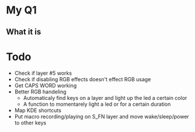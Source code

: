 # My Q1

## What it is

# Todo

- Check if layer #5 works
- Check if disabling RGB effects doesn't effect RGB usage
- Get CAPS WORD working
- Better RGB handeling
  - Automaticaly find keys on a layer and light up the led a certain color
  - A function to momentarely light a led or for a certain duration 
- Map KDE shortcuts 
- Put macro recording/playing on S_FN layer and move wake/sleep/power to other keys
